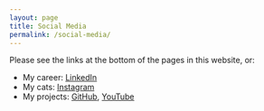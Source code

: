 ```yaml
---
layout: page
title: Social Media
permalink: /social-media/
---
```


Please see the links at the bottom of the pages in this website, or:

* My career: [LinkedIn](https://www.linkedin.com/in/michael-legere-6943aa45/)
* My cats: [Instagram](https://www.instagram.com/justsomecatsfrommaine/)
* My projects: [GitHub](https://github.com/mlegere1323), [YouTube](https://www.youtube.com/channel/UCs6uRX6fahZmzhpoPEq5HfA)
